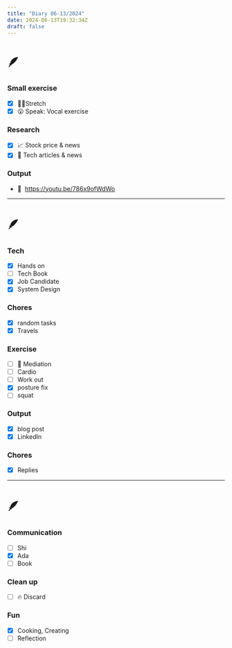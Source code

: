 ```yaml
---
title: "Diary 06-13/2024"  
date: 2024-06-13T19:32:34Z
draft: false
---
```


# 🪶

### Small exercise

- [x]  🧎‍♀️Stretch
- [x]  😮 Speak: Vocal exercise

### Research

- [x]  📈 Stock price & news
- [x]  👾 Tech articles & news

### Output

- 🎥  https://youtu.be/786x9ofWdWo

---

# 🪶

### Tech

- [x]  Hands on
- [ ]  Tech Book
- [x]  Job Candidate
- [x]  System Design

### Chores

- [x]  random tasks
- [x]  Travels

### Exercise

- [ ]  🧘 Mediation
- [ ]  Cardio
- [ ]  Work out
- [x]  posture fix
- [ ]  squat

### Output

- [x]  blog post
- [x]  LinkedIn

### Chores

- [x]  Replies

---

# 🪶

### Communication

- [ ]  Shi
- [x]  Ada
- [ ]  Book

### Clean up

- [ ]  🔥 Discard

### Fun

- [x]  Cooking, Creating
- [ ]  Reflection